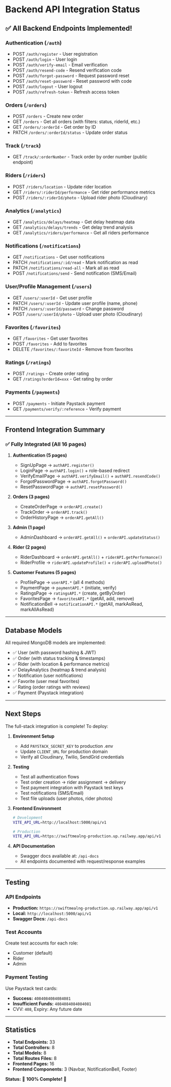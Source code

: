 # Backend API Integration Status

## ✅ All Backend Endpoints Implemented!

### Authentication (`/auth`)
- POST `/auth/register` - User registration
- POST `/auth/login` - User login
- POST `/auth/verify-email` - Email verification
- POST `/auth/resend-code` - Resend verification code
- POST `/auth/forgot-password` - Request password reset
- POST `/auth/reset-password` - Reset password with code
- POST `/auth/logout` - User logout
- POST `/auth/refresh-token` - Refresh access token

### Orders (`/orders`)
- POST `/orders` - Create new order
- GET `/orders` - Get all orders (with filters: status, riderId, etc.)
- GET `/orders/:orderId` - Get order by ID
- PATCH `/orders/:orderId/status` - Update order status

### Track (`/track`)
- GET `/track/:orderNumber` - Track order by order number (public endpoint)

### Riders (`/riders`)
- POST `/riders/location` - Update rider location
- GET `/riders/:riderId/performance` - Get rider performance metrics
- POST `/riders/:riderId/photo` - Upload rider photo (Cloudinary)

### Analytics (`/analytics`)
- GET `/analytics/delays/heatmap` - Get delay heatmap data
- GET `/analytics/delays/trends` - Get delay trend analysis
- GET `/analytics/riders/performance` - Get all riders performance

### Notifications (`/notifications`)
- GET `/notifications` - Get user notifications
- PATCH `/notifications/:id/read` - Mark notification as read
- PATCH `/notifications/read-all` - Mark all as read
- POST `/notifications/send` - Send notification (SMS/Email)

### User/Profile Management (`/users`)
- GET `/users/:userId` - Get user profile
- PATCH `/users/:userId` - Update user profile (name, phone)
- PATCH `/users/:userId/password` - Change password
- POST `/users/:userId/photo` - Upload user photo (Cloudinary)

### Favorites (`/favorites`)
- GET `/favorites` - Get user favorites
- POST `/favorites` - Add to favorites
- DELETE `/favorites/:favoriteId` - Remove from favorites

### Ratings (`/ratings`)
- POST `/ratings` - Create order rating
- GET `/ratings?orderId=xxx` - Get rating by order

### Payments (`/payments`)
- POST `/payments` - Initiate Paystack payment
- GET `/payments/verify/:reference` - Verify payment

---

## Frontend Integration Summary

### ✅ Fully Integrated (All 16 pages)
1. **Authentication (5 pages)**
   - SignUpPage → `authAPI.register()`
   - LoginPage → `authAPI.login()` + role-based redirect
   - VerifyEmailPage → `authAPI.verifyEmail()` + `authAPI.resendCode()`
   - ForgotPasswordPage → `authAPI.forgotPassword()`
   - ResetPasswordPage → `authAPI.resetPassword()`

2. **Orders (3 pages)**
   - CreateOrderPage → `orderAPI.create()`
   - TrackOrder → `orderAPI.track()`
   - OrderHistoryPage → `orderAPI.getAll()`

3. **Admin (1 page)**
   - AdminDashboard → `orderAPI.getAll()` + `orderAPI.updateStatus()`

4. **Rider (2 pages)**
   - RiderDashboard → `orderAPI.getAll()` + `riderAPI.getPerformance()`
   - RiderProfile → `riderAPI.updateProfile()` + `riderAPI.uploadPhoto()`

5. **Customer Features (5 pages)**
   - ProfilePage → `userAPI.*` (all 4 methods)
   - PaymentPage → `paymentAPI.*` (initiate, verify)
   - RatingsPage → `ratingsAPI.*` (create, getByOrder)
   - FavoritesPage → `favoritesAPI.*` (getAll, add, remove)
   - NotificationBell → `notificationAPI.*` (getAll, markAsRead, markAllAsRead)

---

## Database Models

All required MongoDB models are implemented:
- ✅ User (with password hashing & JWT)
- ✅ Order (with status tracking & timestamps)
- ✅ Rider (with location & performance metrics)
- ✅ DelayAnalytics (heatmap & trend analysis)
- ✅ Notification (user notifications)
- ✅ Favorite (user meal favorites)
- ✅ Rating (order ratings with reviews)
- ✅ Payment (Paystack integration)

---

## Next Steps

The full-stack integration is complete! To deploy:

1. **Environment Setup**
   - Add `PAYSTACK_SECRET_KEY` to production .env
   - Update `CLIENT_URL` for production domain
   - Verify all Cloudinary, Twilio, SendGrid credentials

2. **Testing**
   - Test all authentication flows
   - Test order creation → rider assignment → delivery
   - Test payment integration with Paystack test keys
   - Test notifications (SMS/Email)
   - Test file uploads (user photos, rider photos)

3. **Frontend Environment**
   ```bash
   # Development
   VITE_API_URL=http://localhost:5000/api/v1

   # Production
   VITE_API_URL=https://swiftmealng-production.up.railway.app/api/v1
   ```

4. **API Documentation**
   - Swagger docs available at: `/api-docs`
   - All endpoints documented with request/response examples

---

## Testing

### API Endpoints
- **Production:** `https://swiftmealng-production.up.railway.app/api/v1`
- **Local:** `http://localhost:5000/api/v1`
- **Swagger Docs:** `/api-docs`

### Test Accounts
Create test accounts for each role:
- Customer (default)
- Rider
- Admin

### Payment Testing
Use Paystack test cards:
- **Success:** `4084084084084081`
- **Insufficient Funds:** `4084084084084081`
- CVV: `408`, Expiry: Any future date

---

## Statistics

- **Total Endpoints:** 33
- **Total Controllers:** 8
- **Total Models:** 8
- **Total Routes Files:** 8
- **Frontend Pages:** 16
- **Frontend Components:** 3 (Navbar, NotificationBell, Footer)

**Status:** 🎉 **100% Complete!** 🎉
